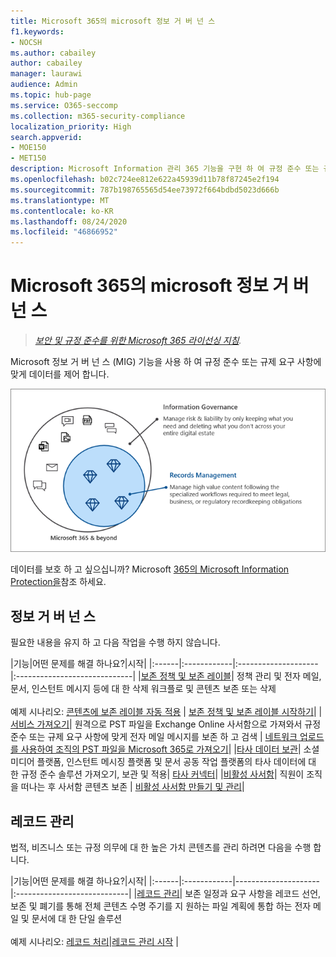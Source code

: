 ```yaml
---
title: Microsoft 365의 microsoft 정보 거 버 넌 스
f1.keywords:
- NOCSH
ms.author: cabailey
author: cabailey
manager: laurawi
audience: Admin
ms.topic: hub-page
ms.service: O365-seccomp
ms.collection: m365-security-compliance
localization_priority: High
search.appverid:
- MOE150
- MET150
description: Microsoft Information 관리 365 기능을 구현 하 여 규정 준수 또는 규제 요구 사항에 맞게 데이터를 제어 합니다.
ms.openlocfilehash: b02c724ee812e622a45939d11b78f87245e2f194
ms.sourcegitcommit: 787b198765565d54ee73972f664bdbd5023d666b
ms.translationtype: MT
ms.contentlocale: ko-KR
ms.lasthandoff: 08/24/2020
ms.locfileid: "46866952"
---
```

# <a name="microsoft-information-governance-in-microsoft-365"></a>Microsoft 365의 microsoft 정보 거 버 넌 스

>*[보안 및 규정 준수를 위한 Microsoft 365 라이선싱 지침](https://aka.ms/ComplianceSD).*

Microsoft 정보 거 버 넌 스 (MIG) 기능을 사용 하 여 규정 준수 또는 규제 요구 사항에 맞게 데이터를 제어 합니다.

![데이터 정보 거 버 넌 스 및 레코드 관리 제어](../media/information-governance-records-management.png)

데이터를 보호 하 고 싶으십니까? Microsoft [365의 Microsoft Information Protection을](protect-information.md)참조 하세요.

## <a name="information-governance"></a>정보 거 버 넌 스

필요한 내용을 유지 하 고 다음 작업을 수행 하지 않습니다.
 
|기능|어떤 문제를 해결 하나요?|시작|
|:------|:------------|:--------------------|:-----------------------------|
|[보존 정책 및 보존 레이블](retention.md)| 정책 관리 및 전자 메일, 문서, 인스턴트 메시지 등에 대 한 삭제 워크플로 및 콘텐츠 보존 또는 삭제 <br /><br />예제 시나리오: [콘텐츠에 보존 레이블 자동 적용](apply-retention-labels-automatically.md) | [보존 정책 및 보존 레이블 시작하기](get-started-with-retention.md)|
|[서비스 가져오기](importing-pst-files-to-office-365.md)| 원격으로 PST 파일을 Exchange Online 사서함으로 가져와서 규정 준수 또는 규제 요구 사항에 맞게 전자 메일 메시지를 보존 하 고 검색 | [네트워크 업로드를 사용하여 조직의 PST 파일을 Microsoft 365로 가져오기](use-network-upload-to-import-pst-files.md)|
|[타사 데이터 보관](archiving-third-party-data.md)| 소셜 미디어 플랫폼, 인스턴트 메시징 플랫폼 및 문서 공동 작업 플랫폼의 타사 데이터에 대 한 규정 준수 솔루션 가져오기, 보관 및 적용| [타사 커넥터](archiving-third-party-data.md#third-party-data-connectors)|
|[비활성 사서함](inactive-mailboxes-in-office-365.md)| 직원이 조직을 떠나는 후 사서함 콘텐츠 보존 | [비활성 사서함 만들기 및 관리](create-and-manage-inactive-mailboxes.md)|

## <a name="records-management"></a>레코드 관리

법적, 비즈니스 또는 규정 의무에 대 한 높은 가치 콘텐츠를 관리 하려면 다음을 수행 합니다.

|기능|어떤 문제를 해결 하나요?|시작|
|:------|:------------|---------------------|:----------------------------|
|[레코드 관리](records-management.md)| 보존 일정과 요구 사항을 레코드 선언, 보존 및 폐기를 통해 전체 콘텐츠 수명 주기를 지 원하는 파일 계획에 통합 하는 전자 메일 및 문서에 대 한 단일 솔루션 <br /><br />예제 시나리오: [레코드 처리](disposition.md#disposition-of-records)|[레코드 관리 시작](get-started-with-records-management.md) |

